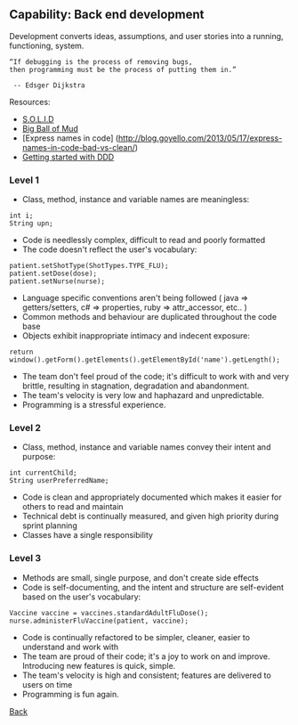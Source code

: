 ## Capability: Back end development

Development converts ideas, assumptions, and user stories into a running, functioning, system.


```
“If debugging is the process of removing bugs,
then programming must be the process of putting them in.”

 -- Edsger Dijkstra
```


Resources:
 - [S.O.L.I.D](https://scotch.io/bar-talk/s-o-l-i-d-the-first-five-principles-of-object-oriented-design)
 - [Big Ball of Mud](http://www.laputan.org/mud/)
 - [Express names in code] (http://blog.goyello.com/2013/05/17/express-names-in-code-bad-vs-clean/)
 - [Getting started with DDD](http://www.informit.com/articles/article.aspx?p=1944876&seqNum=3)

### Level 1
 - Class, method, instance and variable names are meaningless:
 
 ```
 int i;
 String upn;
 ```

 - Code is needlessly complex, difficult to read and poorly formatted
 - The code doesn't reflect the user's vocabulary:
```
patient.setShotType(ShotTypes.TYPE_FLU);
patient.setDose(dose);
patient.setNurse(nurse);
```

 - Language specific conventions aren't being followed ( java => getters/setters, c# => properties, ruby => attr_accessor, etc.. )
 - Common methods and behaviour are duplicated throughout the code base
 - Objects exhibit inappropriate intimacy and indecent exposure:
```
return window().getForm().getElements().getElementById('name').getLength();
```
 - The team don't feel proud of the code; it's difficult to work with and very brittle, resulting in stagnation, degradation and abandonment.
 - The team's velocity is very low and haphazard and unpredictable.
 - Programming is a stressful experience.

### Level 2
 - Class, method, instance and variable names convey their intent and purpose:
 ```
 int currentChild;
 String userPreferredName;
  ``` 
 - Code is clean and appropriately documented which makes it easier for others to read and maintain
 - Technical debt is continually measured, and given high priority during sprint planning
 - Classes have a single responsibility


### Level 3
 - Methods are small, single purpose, and don't create side effects
 - Code is self-documenting, and the intent and structure are self-evident based on the user's vocabulary:
```
Vaccine vaccine = vaccines.standardAdultFluDose();
nurse.administerFluVaccine(patient, vaccine);
```
 - Code is continually refactored to be simpler, cleaner, easier to understand and work with
 - The team are proud of their code; it's a joy to work on and improve. Introducing new features is quick, simple.
 - The team's velocity is high and consistent; features are delivered to users on time
 - Programming is fun again.


[Back](https://github.com/colugo/cautious-turtle)
